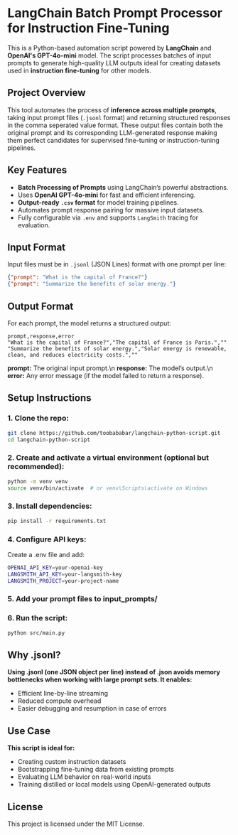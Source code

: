 # LangChain Batch Prompt Processor for Instruction Fine-Tuning

This is a Python-based automation script powered by **LangChain** and **OpenAI's GPT-4o-mini** model. The script processes batches of input prompts to generate high-quality LLM outputs ideal for creating datasets used in **instruction fine-tuning** for other models.

## Project Overview

This tool automates the process of **inference across multiple prompts**, taking input prompt files (`.jsonl` format) and returning structured responses in the comma seperated value format. These output files contain both the original prompt and its corresponding LLM-generated response making them perfect candidates for supervised fine-tuning or instruction-tuning pipelines.

## Key Features

- **Batch Processing of Prompts** using LangChain’s powerful abstractions.
- Uses **OpenAI GPT-4o-mini** for fast and efficient inferencing.
- **Output-ready `.csv` format** for model training pipelines.
- Automates prompt response pairing for massive input datasets.
- Fully configurable via `.env` and supports `LangSmith` tracing for evaluation.

## Input Format

Input files must be in `.jsonl` (JSON Lines) format with one prompt per line:

```json
{"prompt": "What is the capital of France?"}
{"prompt": "Summarize the benefits of solar energy."}
```
## Output Format

For each prompt, the model returns a structured output:

```csv
prompt,response,error
"What is the capital of France?","The capital of France is Paris.",""
"Summarize the benefits of solar energy.","Solar energy is renewable, clean, and reduces electricity costs.",""
```
**prompt:** The original input prompt.\n
**response:** The model’s output.\n
**error:** Any error message (if the model failed to return a response).

## Setup Instructions

### 1. Clone the repo:

```bash
git clone https://github.com/toobababar/langchain-python-script.git
cd langchain-python-script
```
### 2. Create and activate a virtual environment (optional but recommended):

```bash
python -m venv venv
source venv/bin/activate  # or venv\Scripts\activate on Windows
```
### 3. Install dependencies:

```bash
pip install -r requirements.txt
```
### 4. Configure API keys:

Create a .env file and add:
```bash
OPENAI_API_KEY=your-openai-key
LANGSMITH_API_KEY=your-langsmith-key
LANGSMITH_PROJECT=your-project-name
```
### 5. Add your prompt files to input_prompts/

### 6. Run the script:

```bash
python src/main.py
```
## Why .jsonl?

**Using .jsonl (one JSON object per line) instead of .json avoids memory bottlenecks when working with large prompt sets. It enables:**
- Efficient line-by-line streaming
- Reduced compute overhead
- Easier debugging and resumption in case of errors

## Use Case

**This script is ideal for:**
- Creating custom instruction datasets
- Bootstrapping fine-tuning data from existing prompts
- Evaluating LLM behavior on real-world inputs
- Training distilled or local models using OpenAI-generated outputs

## License

This project is licensed under the MIT License.















